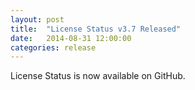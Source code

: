 ```yaml
---
layout: post
title:  "License Status v3.7 Released"
date:   2014-08-31 12:00:00
categories: release
---
```

License Status is now available on GitHub.
